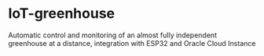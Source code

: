 # IoT-greenhouse
Automatic control and monitoring of an almost fully independent greenhouse at a distance, integration with ESP32 and Oracle Cloud Instance
